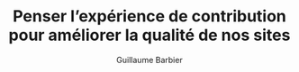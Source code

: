 ---
layout: post
title: "Penser l’expérience de contribution pour améliorer la qualité de nos sites"
link: https://www.24joursdeweb.fr/2024/penser-l-experience-de-contribution-pour-ameliorer-la-qualite-de-nos-sites
author: "Guillaume Barbier"
published_date: "11/12/2024"
description: "Beaucoup de sites web reposent sur des systèmes de gestion de contenu (CMS). En tant que concepteurs et conceptrices de ces systèmes, nous tenons à ce que les sites qu’ils génèrent soient de bonne qualité. Lors de leur initialisation, nous nous assurons qu’ils s’affichent correctement sur une vaste variété d’appareils et qu’ils soient performants, accessibles et bien référencés.
Pourtant, quelques mois après la mise en ligne, nous nous rendons parfois compte que la qualité s’est dégradée, même sans évolutions apportées de notre côté. Mais pourquoi la qualité de nos sites baisse après leur mise en ligne ?"
language: "fr"
categories: "Liens"
tags: "design ux développement méthodologie"
og-tags: "design ux développement méthodologie"
permalink: /:categories/:year/:month/:day/:title/
---